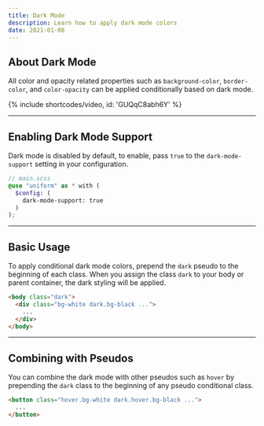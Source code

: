 ```yaml
---
title: Dark Mode
description: Learn how to apply dark mode colors
date: 2021-01-08
---
```


## About Dark Mode

All color and opacity related properties such as `background-color`, `border-color`, and `color-opacity` can be applied conditionally based on dark mode.

{% include shortcodes/video, id: 'GUQqC8abh6Y' %}

---

## Enabling Dark Mode Support

Dark mode is disabled by default, to enable, pass `true` to the `dark-mode-support` setting in your configuration.

```scss
// main.scss
@use "uniform" as * with (
  $config: (
    dark-mode-support: true
  )
);
```

---

## Basic Usage

To apply conditional dark mode colors, prepend the `dark` pseudo to the beginning of each class. When you assign the class `dark` to your body or parent container, the dark styling will be applied.

```html
<body class="dark">
  <div class="bg-white dark.bg-black ...">
    ...
  </div>
</body>
```

---

## Combining with Pseudos

You can combine the dark mode with other pseudos such as `hover` by prepending the `dark` class to the beginning of any pseudo conditional class.

```html
<button class="hover.bg-white dark.hover.bg-black ...">
  ...
</button>
```


